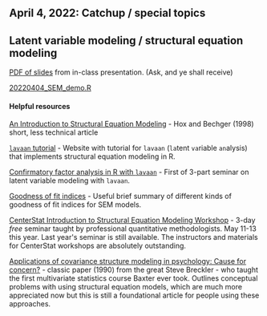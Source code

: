 ## April 4, 2022: Catchup / special topics

## Latent variable modeling / structural equation modeling

[PDF of slides](./20220404_presentation_SEM.pdf) from in-class presentation. (Ask, and ye shall receive)

[20220404_SEM_demo.R](./20220404_SEM_demo.R)

#### Helpful resources

[An Introduction to Structural Equation Modeling](http://joophox.net/publist/semfamre.pdf) - Hox and Bechger (1998) short, less technical article

[`lavaan` tutorial](https://lavaan.ugent.be/tutorial/) - Website with tutorial for `lavaan` (`la`tent `va`riable `an`alysis) that implements structural equation modeling in R.

[Confirmatory factor analysis in R with `lavaan`](https://stats.oarc.ucla.edu/r/seminars/rcfa/) - First of 3-part seminar on latent variable modeling with `lavaan`.

[Goodness of fit indices](http://www.davidakenny.net/cm/fit.htm) - Useful brief summary of different kinds of goodness of fit indices for SEM models.

[CenterStat Introduction to Structural Equation Modeling Workshop](https://centerstat.org/introduction-to-structural-equation-modeling/) - 3-day *free* seminar taught by professional quantitative methodologists. May 11-13 this year. Last year's seminar is still available. The instructors and materials for CenterStat workshops are absolutely outstanding. 

[Applications of covariance structure modeling in psychology: Cause for concern?](./Breckler1990.pdf) - classic paper (1990) from the great Steve Breckler - who taught the first multivariate statistics course Baxter ever took. Outlines conceptual problems with using structural equation models, which are much more appreciated now but this is still a foundational article for people using these approaches.

